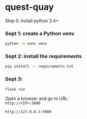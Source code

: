 # quest-quay
Step 0: install python 3.4+
### Sept 1: create a Python venv     
```bash
python -m venv venv
```

### Sept 2: install the requirements      
```bash
pip install -r requirements.txt
```

### Sept 3: 
```bash
flask run
```
Open a browser and go to URL:   
`http://<IP>:5000 `    
   
`http://127.0.0.1:5000 `
